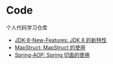 # Code

个人代码学习仓库

- [JDK-8-New-Features: JDK 8 的新特性](JDK-8-New-Features/src/main/java)
- [MapStruct: MapStruct 的使用](MapStruct/src/main/java/com/txiz/App.java)
- [Spring-AOP: Spring 切面的使用](Spring-AOP/src/main/java/com/txiz/App.java)